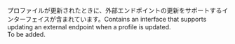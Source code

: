 <Namespace Name="Microsoft.Azure.Management.TrafficManager.Fluent.TrafficManagerEndpoint.UpdateExternalEndpoint">
  <Docs>
    <summary><span data-ttu-id="9e319-101">プロファイルが更新されたときに、外部エンドポイントの更新をサポートするインターフェイスが含まれています。</span><span class="sxs-lookup"><span data-stu-id="9e319-101">Contains an interface that supports updating an external endpoint when a profile is updated.</span></span></summary> 
    <remarks>To be added.</remarks>
  </Docs>
</Namespace>
